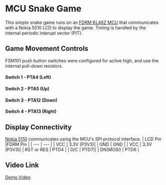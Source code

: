 # MCU Snake Game
This simple snake game runs on an [FDRM KL46Z MCU](https://home.agh.edu.pl/~ostrowsk/teksty/manual.pdf) that communicates with a Nokia 5510 LCD to display the game. Timing is handled by the internal periodic interupt vector (PIT).  
## Game Movement Controls
FSM101 push button switches were configured for active high, and use the internal pull-down resistors.
#### Switch 1 - PTA4 (Left)
#### Switch 2 - PTA5 (Up)
#### Switch 3 - PTA12 (Down)
#### Switch 4 - PTA13 (Right)

## Display Connectivity
[Nokia 5110](https://www.sparkfun.com/datasheets/LCD/Monochrome/Nokia5110.pdf) communicates using the MCU's SPI protocol interface. 
 |  LCD Pin |FDRM Pin |
| --- | --- |
| VCC | 3.3V (P3V3)|
| GND | GND |
| VCC | 3.3V (P3V3)|
| RST or RES | PTD4 |
| D/C | PTD7)|
| DN(MOSI) | PTD6 |

## Video Link
[Demo Video](https://youtu.be/EmfKIQFfCK4) 

